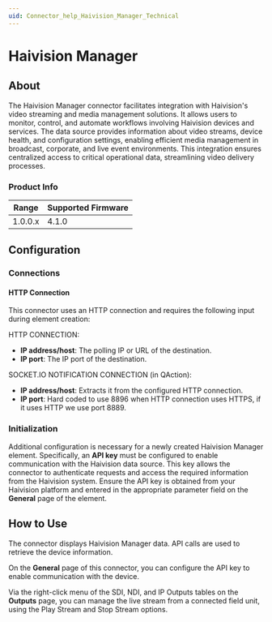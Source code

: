 ```yaml
---
uid: Connector_help_Haivision_Manager_Technical
---
```


# Haivision Manager

## About

The Haivision Manager connector facilitates integration with Haivision's video streaming and media management solutions. It allows users to monitor, control, and automate workflows involving Haivision devices and services. The data source provides information about video streams, device health, and configuration settings, enabling efficient media management in broadcast, corporate, and live event environments. This integration ensures centralized access to critical operational data, streamlining video delivery processes.

### Product Info

| Range   | Supported Firmware |
|---------|--------------------|
| 1.0.0.x | 4.1.0              |

## Configuration

### Connections

#### HTTP Connection

This connector uses an HTTP connection and requires the following input during element creation:

HTTP CONNECTION:

- **IP address/host**: The polling IP or URL of the destination.
- **IP port**: The IP port of the destination.

SOCKET.IO NOTIFICATION CONNECTION (in QAction):
- **IP address/host**: Extracts it from the configured HTTP connection.
- **IP port**: Hard coded to use 8896 when HTTP connection uses HTTPS, if it uses HTTP we use port 8889.

### Initialization

Additional configuration is necessary for a newly created Haivision Manager element. Specifically, an **API key** must be configured to enable communication with the Haivision data source. This key allows the connector to authenticate requests and access the required information from the Haivision system. Ensure the API key is obtained from your Haivision platform and entered in the appropriate parameter field on the **General** page of the element.

## How to Use

The connector displays Haivision Manager data. API calls are used to retrieve the device information.

On the **General** page of this connector, you can configure the API key to enable communication with the device.

Via the right-click menu of the SDI, NDI, and IP Outputs tables on the **Outputs** page, you can manage the live stream from a connected field unit, using the Play Stream and Stop Stream options.
